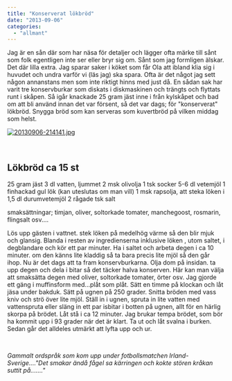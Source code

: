 ```yaml
---
title: "Konserverat lökbröd"
date: "2013-09-06"
categories: 
  - "allmant"
---
```


Jag är en sån där som har näsa för detaljer och lägger ofta märke till sånt som folk egentligen inte ser eller bryr sig om. Sånt som jag formligen älskar. Det där lilla extra. Jag sparar saker i köket som får Ola att ibland klia sig i huvudet och undra varför vi (läs jag) ska spara. Ofta är det något jag sett någon annanstans men som inte riktigt hinns med just då. En sådan sak har varit tre konservburkar som diskats i diskmaskinen och trängts och flyttats runt i skåpen. Så igår knackade 25 gram jäst inne i från kylskåpet och bad om att bli använd innan det var försent, så det var dags; för "konserverat" lökbröd. Snygga bröd som kan serveras som kuvertbröd på vilken middag som helst.

[![20130906-214141.jpg](images/20130906-214141.jpg)](http://import.local/wp-content/uploads/2013/09/20130906-214141.jpg)

 

## **Lökbröd ca 15 st**

25 gram jäst 3 dl vatten, ljummet 2 msk olivolja 1 tsk socker 5-6 dl vetemjöl 1 finhackad gul lök (kan uteslutas om man vill) 1 msk rapsolja, att steka löken i 1,5 dl durumvetemjöl 2 rågade tsk salt

smaksättningar; timjan, oliver, soltorkade tomater, manchegoost, rosmarin, flingsalt osv....

Lös upp gästen i vattnet. stek löken på medelhög värme så den blir mjuk och glansig. Blanda i resten av ingredienserna inklusive löken , utom saltet, i degblandare och kör ett par minuter. Ha i saltet och arbeta degen i ca 10 minuter. om den känns lite kladdig så ta bara precis lite mjöl så den går ihop. Nu är det dags att ta fram konservburkarna. Olja dom på insidan. ta upp degen och dela i bitar så det täcker halva konserven. Här kan man välja att smaksätta degen med oliver, soltorkade tomater, örter osv. Jag gjorde ett gäng i muffinsform med...plåt som plåt. Sätt en timme på klockan och låt jäsa under bakduk. Sätt på ugnen på 250 grader. Snitta bröden med vass kniv och strö över lite mjöl. Ställ in i ugnen, spruta in lite vatten med vattenspruta eller släng in ett par isbitar i botten på ugnen, allt för en härlig skorpa på brödet. Låt stå i ca 12 minuter. Jag brukar tempa brödet, som bör ha kommit upp i 93 grader när det är klart. Ta ut och låt svalna i burken. Sedan går det alldeles utmärkt att lyfta upp och ur.

 

_Gammalt ordspråk som kom upp under fotbollsmatchen Irland-Sverige...."Det smakar ändå fågel sa kärringen och kokte stören kråkan suttit på......."_
